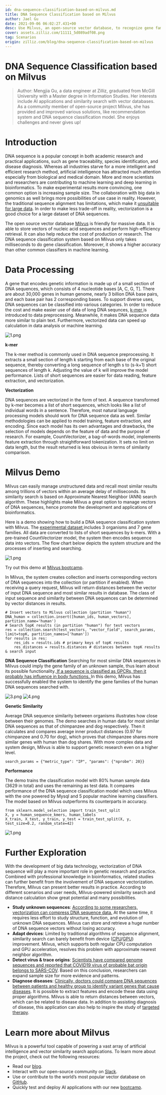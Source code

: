 ```yaml
---
id: dna-sequence-classification-based-on-milvus.md
title: DNA Sequence Classification based on Milvus
author: Jael Gu
date: 2021-09-06 06:02:27.431+00
desc: Use Milvus, an open-source vector database, to recognize gene families of DNA sequences. Less space but higher accuracy.
cover: assets.zilliz.com/11111_5d089adf08.png
tag: Scenarios
origin: zilliz.com/blog/dna-sequence-classification-based-on-milvus
---
```

  
# DNA Sequence Classification based on Milvus
> Author:
Mengjia Gu, a data engineer at Zilliz, graduated from McGill University with a Master degree in Information Studies. Her interests include AI applications and similarity search with vector databases. As a community member of open-source project Milvus, she has provided and improved various solutions, like recommendation system and DNA sequence classification model. She enjoys challenges and never gives up!

# Introduction

DNA sequence is a popular concept in both academic research and practical applications, such as gene traceability, species identification, and disease diagnosis. Whereas all industries starve for a more intelligent and efficient research method, artificial intelligence has attracted much attention especially from biological and medical domain. More and more scientists and researchers are contributing to machine learning and deep learning in bioinformatics. To make experimental results more convincing, one common option is increasing sample size. The collaboration with big data in genomics as well brings more possibilities of use case in reality. However, the traditional sequence alignment has limitations, which make it [unsuitable for large data](https://www.frontiersin.org/articles/10.3389/fbioe.2020.01032/full#h5). In order to make less trade-off in reality, vectorization is a good choice for a large dataset of DNA sequences.

The open source vector database [Milvus](https://milvus.io/docs/v2.0.0/overview.md) is friendly for massive data. It is able to store vectors of nucleic acid sequences and perform high-efficiency retrieval. It can also help reduce the cost of production or research. The DNA sequence classification system based on Milvus only takes milliseconds to do gene classification. Moreover, it shows a higher accuracy than other common classifiers in machine learning.

# Data Processing

A gene that encodes genetic information is made up of a small section of DNA sequences, which consists of 4 nucleotide bases [A, C, G, T]. There are about 30,000 genes in human genome, nearly 3 billion DNA base pairs, and each base pair has 2 corresponding bases. To support diverse uses, DNA sequences can be classified into various categories. In order to reduce the cost and make easier use of data of long DNA sequnces, [k-mer ](https://en.wikipedia.org/wiki/K-mer#:~:text=Usually%2C%20the%20term%20k%2Dmer,total%20possible%20k%2Dmers%2C%20where)is introduced to data preprocessing. Meanwhile, it makes DNA sequence data more similar to plain text. Furthermore, vectorized data can speed up calculation in data analysis or machine learning.

![1.png](https://assets.zilliz.com/1_a7469e9eac.png "DNA sequencing.")

**k-mer**

The k-mer method is commonly used in DNA sequence preprocessing. It extracts a small section of length k starting from each base of the original sequence, thereby converting a long sequence of length s to (s-k+1) short sequences of length k. Adjusting the value of k will improve the model performance. Lists of short sequences are easier for data reading, feature extraction, and vectorization.

**Vectorization**

DNA sequences are vectorized in the form of text. A sequence transformed by k-mer becomes a list of short sequences, which looks like a list of individual words in a sentence. Therefore, most natural language processing models should work for DNA sequence data as well. Similar methodologies can be applied to model training, feature extraction, and encoding. Since each model has its own advantages and drawbacks, the selection of models depends on the feature of data and the purpose of research. For example, CountVectorizer, a bag-of-words model, implements feature extraction through straightforward tokenization. It sets no limit on data length, but the result returned is less obvious in terms of similarity comparison.

# Milvus Demo

Milvus can easily manage unstructured data and recall most similar results among trillions of vectors within an average delay of milliseconds. Its similarity search is based on Approximate Nearest Neighbor (ANN) search algorithm. These highlights make Milvus a great option to manage vectors of DNA sequences, hence promote the development and applications of bioinformatics.

Here is a demo showing how to build a DNA sequence classification system with Milvus. The [experimental dataset ](https://www.kaggle.com/nageshsingh/dna-sequence-dataset)includes 3 organisms and 7 gene families. All data are converted to lists of short sequences by k-mers. With a pre-trained CountVectorizer model, the system then encodes sequence data into vectors. The flow chart below depicts the system structure and the processes of inserting and searching.

![1.png](https://assets.zilliz.com/1_ebd89660f6.png "Workflow.")

Try out this demo at [Milvus bootcamp](https://github.com/milvus-io/bootcamp/tree/master/solutions/dna_sequence_classification).

In Milvus, the system creates collection and inserts corresponding vectors of DNA sequences into the collection (or partition if enabled). When receiving a query request, Milvus will return distances between the vector of input DNA sequence and most similar results in database. The class of input sequence and similarity between DNA sequences can be determined by vector distances in results.

```
# Insert vectors to Milvus collection (partition "human")
DNA_human = collection.insert([human_ids, human_vectors], partition_name='human')
# Search topK results (in partition "human") for test vectors
res = collection.search(test_vectors, "vector_field", search_params, limit=topK, partition_names=['human'])
for results in res:
    res_ids = results.ids # primary keys of topK results
    res_distances = results.distances # distances between topK results & search input
```

**DNA Sequence Classification**
Searching for most similar DNA sequences in Milvus could imply the gene family of an unknown sample, thus learn about its possible functionality.[ If a sequence is classified as GPCRs, then it probably has influence in body functions. ](https://www.nature.com/scitable/topicpage/gpcr-14047471/)In this demo, Milvus has successfully enabled the system to identify the gene families of the human DNA sequences searched with.

![3.png](https://assets.zilliz.com/3_1616da5bb0.png "Results.")
![4.png](https://assets.zilliz.com/4_d719b22fc7.png "Results.")

**Genetic Similarity**

Average DNA sequence similarity between organisms illustrates how close between their genomes. The demo searches in human data for most similar DNA sequences as that of chimpanzee and dog respectively. Then it calculates and compares average inner product distances (0.97 for chimpanzee and 0.70 for dog), which proves that chimpanzee shares more similar genes with human than dog shares. With more complex data and system design, Milvus is able to support genetic research even on a higher level.

```
search_params = {"metric_type": "IP", "params": {"nprobe": 20}}
```

**Performance**

The demo trains the classification model with 80% human sample data (3629 in total) and uses the remaining as test data. It compares performance of the DNA sequence classification model which uses Milvus with the one powered by Mysql and 5 popular machine learning classifiers. The model based on Milvus outperforms its counterparts in accuracy.

```
from sklearn.model_selection import train_test_split
X, y = human_sequence_kmers, human_labels
X_train, X_test, y_train, y_test = train_test_split(X, y, test_size=0.2, random_state=42)
```

![1.png](https://assets.zilliz.com/1_6541a7dec6.png "Accuracy.")


# Further Exploration

With the development of big data technology, vectorization of DNA sequence will play a more important role in genetic research and practice. Combined with professional knowledge in bioinformatics, related studies can further benefit from the involvement of DNA sequence vectorization. Therefore, Milvus can present better results in practice. According to different scenarios and user needs, Milvus-powered similarity search and distance calculation show great potential and many possibilities.

- **Study unknown sequences**: [According to some researchers, vectorization can compress DNA sequence data.](https://iopscience.iop.org/article/10.1088/1742-6596/1453/1/012071/pdf) At the same time, it requires less effort to study structure, function, and evolution of unknown DNA sequences. Milvus can store and retrieve a huge number of DNA sequence vectors without losing accuracy.
- **Adapt devices**: Limited by traditional algorithms of sequence alignment, similarity search can barely benefit from device ([CPU](https://www.ncbi.nlm.nih.gov/pmc/articles/PMC7884812/)/[GPU](https://mjeer.journals.ekb.eg/article_146090.html)) improvement. Milvus, which supports both regular CPU computation and GPU acceleration, resolves this problem with approximate nearest neighbor algorithm.
- **Detect virus & trace origins**: [Scientists have compared genome sequences and reported that COVID19 virus of probable bat origin belongs to SARS-COV](https://www.nature.com/articles/s41586-020-2012-7?fbclid=IwAR2hxnXb9nLWgA8xexEoNrCNH8WHqvHhhbN38aSm48AaH6fTzGMB1BLljf4). Based on this conclusion, researchers can expand sample size for more evidence and patterns.
- **Diagnose diseases**: [Clinically, doctors could compare DNA sequences between patients and healthy group to identify variant genes that cause diseases](http://www.xinhuanet.com/science/2018-04/16/c_137114251.htm). It is possible to extract features and encode these data using proper algorithms. Milvus is able to return distances between vectors, which can be related to disease data. In addition to assisting diagnosis of disease, this application can also help to inspire the study of [targeted therapy](https://www.frontiersin.org/articles/10.3389/fgene.2021.680117/full).


# Learn more about Milvus
Milvus is a powerful tool capable of powering a vast array of artificial intelligence and vector similarity search applications. To learn more about the project, check out the following resources:
- Read our [blog](https://milvus.io/blog).
- Interact with our open-source community on [Slack](https://milvusio.slack.com/join/shared_invite/zt-e0u4qu3k-bI2GDNys3ZqX1YCJ9OM~GQ#/shared-invite/email).
- Use or contribute to the world’s most popular vector database on [GitHub](https://github.com/milvus-io/milvus/).
- Quickly test and deploy AI applications with our new [bootcamp](https://github.com/milvus-io/bootcamp).
  